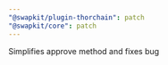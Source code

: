 ```yaml
---
"@swapkit/plugin-thorchain": patch
"@swapkit/core": patch
---
```


Simplifies approve method and fixes bug
